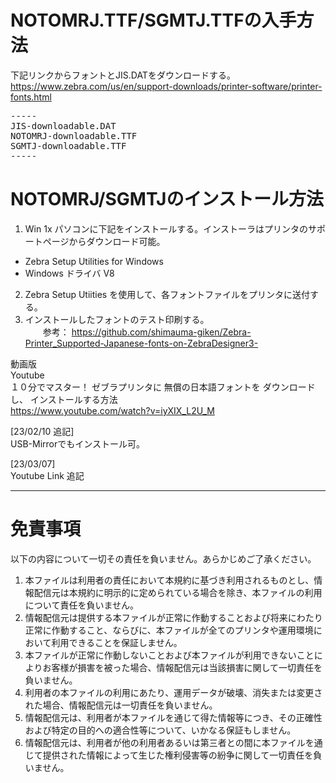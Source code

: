 

 # NOTOMRJ.TTF/SGMTJ.TTFの入手方法
 
 下記リンクからフォントとJIS.DATをダウンロードする。 
 https://www.zebra.com/us/en/support-downloads/printer-software/printer-fonts.html   

<pre>
-----
JIS-downloadable.DAT
NOTOMRJ-downloadable.TTF
SGMTJ-downloadable.TTF
-----
</pre>
 
 # NOTOMRJ/SGMTJのインストール方法
 
 1. Win 1x パソコンに下記をインストールする。インストーラはプリンタのサポートページからダウンロード可能。
  - Zebra Setup Utilities for Windows  
  - Windows ドライバ V8  
 2. Zebra Setup Utiities を使用して、各フォントファイルをプリンタに送付する。 
 3. インストールしたフォントのテスト印刷する。  
 　　参考： https://github.com/shimauma-giken/Zebra-Printer_Supported-Japanese-fonts-on-ZebraDesigner3-  
   
   
  
 動画版  
 Youtube  
 １０分でマスター！  ゼブラプリンタに 無償の日本語フォントを ダウンロードし、 インストールする方法  
  https://www.youtube.com/watch?v=iyXIX_L2U_M
  
 [23/02/10 追記]  
 USB-Mirrorでもインストール可。    
 
 [23/03/07]  
 Youtube Link 追記  
   
  
------

# 免責事項   

以下の内容について一切その責任を負いません。あらかじめご了承ください。   
  
1. 本ファイルは利用者の責任において本規約に基づき利用されるものとし、情報配信元は本規約に明示的に定められている場合を除き、本ファイルの利用について責任を負いません。   
2. 情報配信元は提供する本ファイルが正常に作動することおよび将来にわたり正常に作動すること、ならびに、本ファイルが全てのプリンタや運用環境において利用できることを保証しません。   
3. 本ファイルが正常に作動しないことおよび本ファイルが利用できないことによりお客様が損害を被った場合、情報配信元は当該損害に関して一切責任を負いません。   
5. 利用者の本ファイルの利用にあたり、運用データが破壊、消失または変更された場合、情報配信元は一切責任を負いません。   
7. 情報配信元は、利用者が本ファイルを通じて得た情報等につき、その正確性および特定の目的への適合性等について、いかなる保証もしません。   
7. 情報配信元は、利用者が他の利用者あるいは第三者との間に本ファイルを通じて提供された情報によって生じた権利侵害等の紛争に関して一切責任を負いません。   

